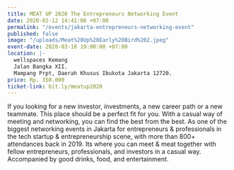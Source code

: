 ```yaml
---
title: MEAT UP 2020 The Entrepreneurs Networking Event
date: 2020-02-12 14:41:00 +07:00
permalink: "/events/jakarta-entrepreneurs-networking-event"
published: false
image: "/uploads/Meat%20Up%20Early%20Bird%202.jpeg"
event-date: 2020-03-18 19:00:00 +07:00
location: |-
  wellspaces Kemang
  Jalan Bangka XII.
  Mampang Prpt, Daerah Khusus Ibukota Jakarta 12720.
price: Rp. 350.000
ticket-link: bit.ly/meatup2020
---
```


If you looking for a new investor, investments, a new career path or a new teammate. This place should be a perfect fit for you. With a casual way of meeting and networking, you can find the best from the best.
As one of the biggest networking events in Jakarta for entrepreneurs & professionals in the tech startup & entrepreneurship scene, with more than 800+ attendances back in 2019. Its where you can meet & meat together with fellow entrepreneurs, professionals, and investors in a casual way. Accompanied by good drinks, food, and entertainment. 